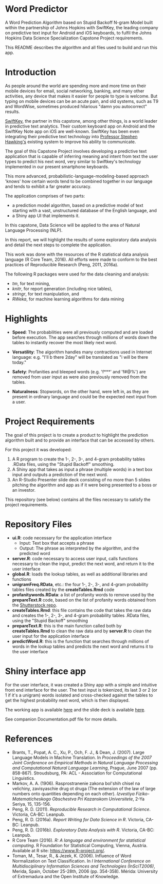 # Word Predictor

A Word Prediction Algorithm based on Stupid Backoff N-gram Model built within the partnership of Johns Hopkins with SwiftKey, the leading company on predictive text input for Android and iOS keyboards, to fulfil the Johns Hopkins Data Science Specialization Capstone Project requirements.

This README describes the algorithm and all files used to build and run this app.


# Introduction

As people around the world are spending more and more time on their mobile devices for email, social networking, banking, and many other activities, any device that makes it easier for people to type is welcome. But typing on mobile devices can be an acute pain, and old systems, such as T9 and WordWise, sometimes produced hilarious "damn you autocorrect" results.

[SwiftKey](http://swiftkey.com), the partner in this capstone, among other things, is a world leader in predictive text analytics. Their custom keyboard app on Android and the SwiftKey Note app on iOS are well-known. SwiftKey has been even integrating their predictive text technology into [Professor Stephen Hawking's](http://swiftkey.com/en/giving-back/#hawking) existing system to improve his ability to communicate. 

The goal of this Capstone Project involves developing a predictive text application that is capable of inferring meaning and intent from text the user types to predict his next word, very similar to Swiftkey's technology implemented in our present smartphone keyboards. 

This more advanced, probabilistic-language-modeling-based approach 'knows' how certain words tend to be combined together in our language and tends to exhibit a far greater accuracy.

The application comprises of two parts: 

- a prediction model algorithm, based on a predictive model of text starting with a vast, unstructured database of the English language, and 
- a Shiny app UI that implements it.

In this capstone, Data Science will be applied to the area of Natural Language Processing (NLP). 

In this report, we will highlight the results of some exploratory data analysis and detail the next steps to complete the application.

This work was done with the resources of the R statistical data analysis language (R Core Team, 2016). All efforts were made to conform to the best practices of Reproducible Research (Peng, 2011, 2016a). 

The following R packages were used for the data cleaning and analysis:

- *tm*, for text mining,
- *knitr*, for report generation (including nice tables),
- *stringr*, for text manipulation, and
- *RWeka*, for machine learning algorithms for data mining

# Highlights
- **Speed**: The probabilities were all previously computed and are loaded before execution. The app searches through millions of words down the tables to instantly recover the most likely next word.

- **Versatility**: The algorithm handles many contractions used in Internet language: e.g. "I'll b there 2day"  will be translated as "i will be there today."

- **Safety**: Profanities and bleeped words (e.g. 'f***' and 'f#@%') are removed from user input as were also previously removed from the tables.

- **Naturalness**: Stopwords, on the other hand, were left in, as they are present in ordinary language and could be the expected next input from a user.

# Project Requirements
The goal of this project is to create a product to highlight the prediction algorithm built and to provide an interface that can be accessed by others. 

For this project it was developed:

1. A R program to create the 1-, 2-, 3-, and 4-gram probability tables .RData files, using the "Stupid Backoff" smoothing.
2. A Shiny app that takes as input a phrase (multiple words) in a text box input and outputs a prediction of the next word.
3. An R-Studio Presenter slide deck consisting of no more than 5 slides pitching the algorithm and app as if it were being presented to a boss or an investor.

This repository (see below) contains all the files necessary to satisfy the project requirements.

# Repository Files
- **ui.R**: code necessary for the application interface
	+ Input: Text box that accepts a phrase 
	+ Output: The phrase as interpreted by the algorithm, and the predicted word
- **server.R**: code necessary to access user input, calls functions necessary to clean the input, predict the next word, and return it to the user interface 
- **global.R**: loads the lookup tables, as well as additional libraries and functions
- **unigramFreq.RData**, etc.: the four 1-, 2-, 3-, and 4-gram probability tables files created by the **createTables.Rmd** code
- **profanitywords.RData**: a list of profanity words to remove used by the **prepareText.R** code, based on the list of profanity words obtained from the [Shutterstock repo](http://github.com/shutterstock/List-of-Dirty-Naughty-Obscene-and-Otherwise-Bad-Words). 
- **createTables.Rmd**: this file contains the code that takes the raw data and creates the 1-, 2-, 3-, and 4-gram probability tables .RData files, using the "Stupid Backoff" smoothing
- **prepareText.R**: this is the main function called both by **createTables.Rmd** to clean the raw data and by **server.R** to clean the user input for the application interface
- **predictWord.R**: this is the function that searches through millions of words in the lookup tables and predicts the next word and returns it to the user interface


# Shiny interface app 
For the user interface, it was created a Shiny app with a simple and intuitive front end interface for the user. The text input is tokenized, its last 3 or 2 (or 1 if it's a unigram) words isolated and cross-checked against the tables to get the highest probability next word, which is then displayed.

The working app is available [here](https://renatopdossantos.shinyapps.io/word_predictor/) and the slide deck is available [here](http://rpubs.com/RenatoPdosSantos/WordPredictor).

See companion Documentation.pdf file for more details.

# References
- Brants, T., Popat, A. C., Xu, P., Och, F. J., & Dean, J. (2007). Large Language Models in Machine Translation. In *Proceedings of the 2007 Joint Conference on Empirical Methods in Natural Language Processing and Computational Natural Language Learning*, Prague, June 2007 (pp. 858-867). Stroudsburg, PA: ACL - Association for Computational Linguistics.
- Markov, A. A. (1906). Rasprostranenie zakona bol'shih chisel na velichiny, zavisyaschie drug ot druga (The extension of the law of large numbers onto quantities depending on each other). *Izvestiya Fiziko-Matematicheskogo Obschestva Pri Kazanskom Universitete*, 2-Ya Seriya, 15, 135-156.
- Peng, R. D. (2011). *Reproducible Research in Computational Science*. Victoria, CA-BC: Leanpub.
- Peng, R. D. (2016a). *Report Writing for Data Science in R*. Victoria, CA-BC: Leanpub.
- Peng, R. D. (2016b). *Exploratory Data Analysis with R*. Victoria, CA-BC: Leanpub. 
- R Core Team (2016). *R: A language and environment for statistical computing*. R Foundation for Statistical Computing, Vienna, Austria. Available at R site: https://www.R-project.org/.
- Toman, M., Tesar, R., & Jezek, K. (2006). Influence of Word Normalization on Text Classification. In *I International Conference on Multidisciplinary Information Sciences and Technologies (InSciT2006)*, Merida, Spain, October 25-28th, 2006 (pp. 354-358). Mérida: University of Extremadura and the Open Institute of Knowledge.

